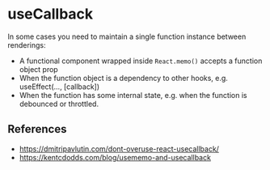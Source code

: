 # useCallback
In some cases you need to maintain a single function instance between renderings:

- A functional component wrapped inside `React.memo()` accepts a function object prop
- When the function object is a dependency to other hooks, e.g. useEffect(..., [callback])
- When the function has some internal state, e.g. when the function is debounced or throttled.

## References
- https://dmitripavlutin.com/dont-overuse-react-usecallback/
- https://kentcdodds.com/blog/usememo-and-usecallback